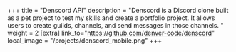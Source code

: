 +++
title = "Denscord API"
description = "Denscord is a Discord clone built as a pet project to test my skills and create a portfolio project. It allows users to create guilds, channels, and send messages in those channels. "
weight = 2
[extra]
link_to="https://github.com/denver-code/denscord"
local_image = "/projects/denscord_mobile.png"
+++